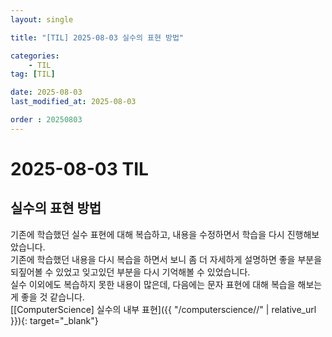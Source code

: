 ```yaml
---
layout: single

title: "[TIL] 2025-08-03 실수의 표현 방법"

categories:
    - TIL
tag: [TIL]

date: 2025-08-03
last_modified_at: 2025-08-03

order : 20250803
---
```


# 2025-08-03 TIL

## 실수의 표현 방법

기존에 학습했던 실수 표현에 대해 복습하고, 내용을 수정하면서 학습을 다시 진행해보았습니다.  
기존에 학습했던 내용을 다시 복습을 하면서 보니 좀 더 자세하게 설명하면 좋을 부분을 되짚어볼 수 있었고 잊고있던 부분을 다시 기억해볼 수 있었습니다.  
실수 이외에도 복습하지 못한 내용이 많은데, 다음에는 문자 표현에 대해 복습을 해보는게 좋을 것 같습니다.  
[[ComputerScience] 실수의 내부 표현]({{ "/computerscience//" | relative_url }}){: target="_blank"}